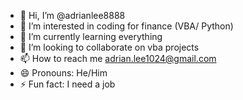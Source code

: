 - 👋 Hi, I’m @adrianlee8888
- 👀 I’m interested in coding for finance (VBA/ Python)
- 🌱 I’m currently learning everything
- 💞️ I’m looking to collaborate on vba projects
- 📫 How to reach me adrian.lee1024@gmail.com
- 😄 Pronouns: He/Him
- ⚡ Fun fact: I need a job

<!---
adrianlee8888/adrianlee8888 is a ✨ special ✨ repository because its `README.md` (this file) appears on your GitHub profile.
You can click the Preview link to take a look at your changes.
--->
